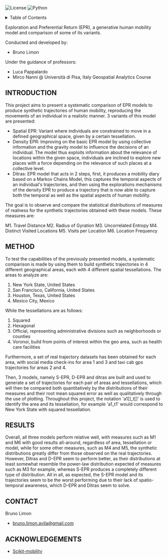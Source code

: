 <img alt="License" src="https://img.shields.io/badge/license-MIT-brightgreen"> <img alt="Python" src="https://img.shields.io/badge/python->=3.8-brightgreen">

<!-- --------------------------------------------------------------------------------------- -->
<!-- TABLE OF CONTENTS -->
<details>
  <summary>Table of Contents</summary>
  <ol>
    <li><a href="#INTRODUCTION">INTRODUCTION</a></li>
    <li><a href="#METHOD">METHOD</a></li>
    <li><a href="#RESULTS">RESULTS</a></li>
  </ol>
</details>

Exploration and Preferential Return (EPR), a generative human mobility model and comparison of some of its variants.

Conducted and developed by:
- Bruno Limon

Under the guidance of professors: 
- Luca Pappalardo 
- Mirco Nanni
@ Università di Pisa, Italy
Geospatial Analytics Course

<!-- --------------------------------------------------------------------------------------- -->
## INTRODUCTION

This project aims to present a systematic comparison of EPR models to produce synthetic trajectories of human mobility, reproducing the movements of an individual in a realistic manner. 3 variants of this model are presented:

- Spatial EPR: Variant where individuals are constrained to move in a defined geographical space, given by a certain tessellation.
- Density EPR: Improving on the basic EPR model by using collective information and the gravity model to influence the decisions of an individual. The model thus exploits information about the relevance of locations within the given space, individuals are inclined to explore new places with a force depending on the relevance of such places at a collective level.
- Ditras: EPR model that acts in 2 steps, first, it produces a mobility diary based on a Markov Chains Model, this captures the temporal aspects of an individual's trajectories, and then using the explorations mechanisms of the density EPR to produce a trajectory that is now able to capture both the temporal as well as the spatial aspects of human mobility.

The goal is to observe and compare the statistical distributions of measures of realness for the synthetic trajectories obtained with these models. These measures are:

M1. Travel Distance
M2. Radius of Gyration
M3. Uncorrelated Entropy
M4. Distinct Visited Locations
M5. Visits per Location
M6. Location Frequency

<!-- --------------------------------------------------------------------------------------- -->
## METHOD

To test the capabilities of the previously presented models, a systematic comparison is made by using them to build synthetic trajectories in 4 different geographical areas, each with 4 different spatial tessellations. The areas to analyze are:

1. New York State, United States
2. San Francisco, California, United States
3. Houston, Texas, United States
4. Mexico City, Mexico

While the tessellations are as follows:

1. Squared
2. Hexagonal
3. Official, representing administrative divisions such as neighborhoods or counties
4. Voronoi, build from points of interest within the geo area, such as health care facilities

Furthermore, a set of real trajectory datasets has been obtained for each area, with social media check-ins for area 1 and 3 and taxi cab gps trajectories for areas 2 and 4.

Then, 3 models, namely S-EPR, D-EPR and ditras are built and used to generate a set of trajectories for each pair of areas and tessellations, which will then be compared both quantitatively by the distributions of their measures and their root mean squared error as well as qualitatively through the use of plotting. 
Throughout this project, the notation 'a1[]_t[]' is used to identify the area and its tessellation, for example 'a1_t1' would correspond to New York State with squared tessellation.

<!-- --------------------------------------------------------------------------------------- -->
## RESULTS

Overall, all three models perform relative well, with measures such as M1 and M6 with good results all-around, regardless of area, tessellation or model, while for some other measures, such as M4 and M5, the synthetic distributions greatly differ from those observed on the real trajectories. However, Ditras and D-EPR seem to perform better, as their distributions at least somewhat resemble the power-law distribution expected of measures such as M3 for example, whereas S-EPR produces a completely different type of distribution.
All in all, as expected, the S-EPR model and its trajectories seem to be the worst performing due to their lack of spatio-temporal awareness, which D-EPR and Ditras seem to solve.

<!-- --------------------------------------------------------------------------------------- -->
## CONTACT

Bruno Limon 
- bruno.limon.avila@gmail.com

<!-- --------------------------------------------------------------------------------------- -->
## ACKNOWLEDGEMENTS

- <a href="https://scikit-mobility.github.io/scikit-mobility/"> Scikit-mobility</a>


